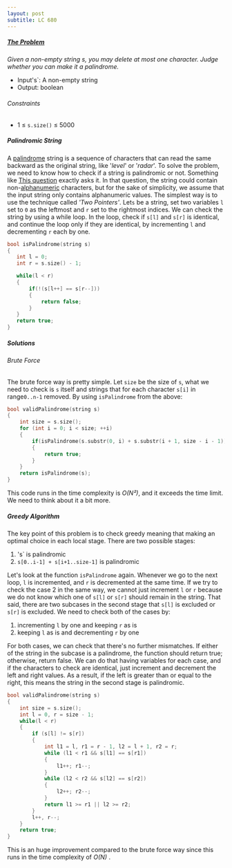 ```yaml
---
layout: post
subtitle: LC 680
---
```


##### [The Problem][Valid PalindromeII]
*Given a non-empty string s, you may delete at most one character. Judge whether you can make it a palindrome.*

- Input's`: A non-empty string
- Output: boolean

###### Constraints
- 1 &le; `s.size()` &le; 5000

##### Palindromic String
A [palindrome] string is a sequence of characters that can read the same backward as the original string, like '*level*' or '*radar*'. To solve the problem, we need to know how to check if a string is palindromic or not. Something like [This question][Valid Palindrome] exactly asks it. In that question, the string could contain non-[alphanumeric] characters, but for the sake of simplicity, we assume that the input string only contains alphanumeric values. The simplest way is to use the technique called *'Two Pointers'*. Let`s` be a string, set  two variables `l` set to `0` as the leftmost and `r` set to the rightmost indices. We can check the string by using a while loop. In the loop, check if `s[l]` and `s[r]` is identical, and continue the loop only if they are identical, by incrementing `l` and decrementing `r` each by one.
 ```cpp
bool isPalindrome(string s) 
{
    int l = 0;
    int r = s.size() - 1;

    while(l < r)
    {
        if(!(s[l++] == s[r--]))
        {
            return false;
        }
    }
    return true;
}
 ```

##### Solutions
###### Brute Force
The brute force way is pretty simple. Let `size` be the size of `s`, what we need to check is `s` itself and strings that for each character `s[i]` in range`0..n-1` removed. By using `isPalindrome` from the above:
```cpp
bool validPalindrome(string s)
{
    int size = s.size();
    for (int i = 0; i < size; ++i)
    {
        if(isPalindrome(s.substr(0, i) + s.substr(i + 1, size - i - 1)))
        {
            return true;
        }
    }
    return isPalindrome(s);
}
```
This code runs in the time complexity is *O(N&sup2;)*, and
it exceeds the time limit. We need to think about it a bit more. 

##### Greedy Algorithm
The key point of this problem is to check greedy meaning that making an optimal choice in each local stage. There are two possible stages:
1. 's` is palindromic
2. `s[0..i-1] + s[i+1..size-1]` is palindromic  

Let's look at the function `isPalindrome` again. Whenever we go to the next loop, `l`  is incremented, and `r` is decremented at the same time. If we try to check the case 2 in the same way, we cannot just increment `l` or `r` because we do not know which one of `s[l]` or `s[r]` should remain in the string. That said, there are two subcases in the second stage that `s[l]` is excluded or `s[r]` is excluded. We need to check both of the cases by: 
1. incrementing `l` by one and keeping `r` as is
2. keeping `l` as is and decrementing `r` by one  

For both cases, we can check that there's no further mismatches. If either of the string in the subcase is a palindrome, the function should return true; otherwise, return false. We can do that having variables for each case, and if the characters to check are identical, just increment and decrement the left and right values. As a result, if the left is greater than or equal to the right, this means the string in the second stage is palindromic.


```cpp
bool validPalindrome(string s)
{
    int size = s.size();
    int l = 0, r = size - 1;
    while(l < r)
    {
        if (s[l] != s[r]) 
        {
            int l1 = l, r1 = r - 1, l2 = l + 1, r2 = r;
            while (l1 < r1 && s[l1] == s[r1]) 
            {
                l1++; r1--;
            }
            while (l2 < r2 && s[l2] == s[r2]) 
            {
                l2++; r2--;
            }
            return l1 >= r1 || l2 >= r2;
        }
        l++, r--;
    }
    return true;
}
```
This is an huge improvement compared to the brute force way since this runs in the time complexity of *O(N)* .

[Palindrome]: https://en.wikipedia.org/wiki/Palindrome
[Alphanumeric]: https://en.wikipedia.org/wiki/Alphanumeric
[Valid Palindrome]: https://leetcode.com/problems/valid-palindrome
[Valid PalindromeII]: https://leetcode.com/problems/valid-palindrome-ii/